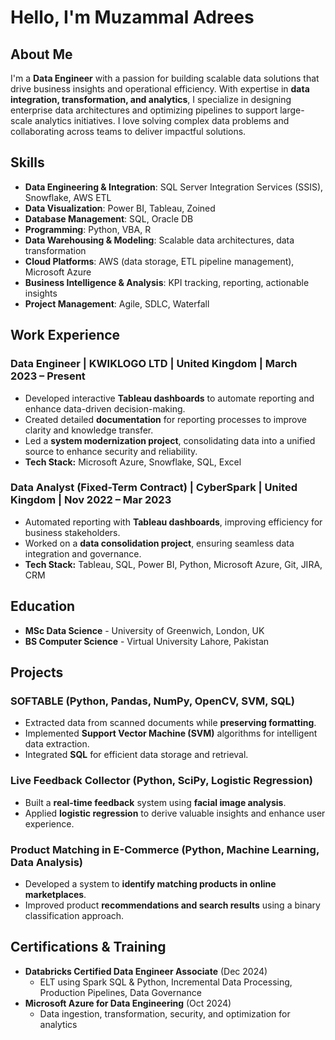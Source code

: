 # Hello, I'm Muzammal Adrees 

## About Me  
I'm a **Data Engineer** with a passion for building scalable data solutions that drive business insights and operational efficiency. With expertise in **data integration, transformation, and analytics**, I specialize in designing enterprise data architectures and optimizing pipelines to support large-scale analytics initiatives. I love solving complex data problems and collaborating across teams to deliver impactful solutions.

## Skills  

- **Data Engineering & Integration**: SQL Server Integration Services (SSIS), Snowflake, AWS ETL  
- **Data Visualization**: Power BI, Tableau, Zoined  
- **Database Management**: SQL, Oracle DB  
- **Programming**: Python, VBA, R  
- **Data Warehousing & Modeling**: Scalable data architectures, data transformation  
- **Cloud Platforms**: AWS (data storage, ETL pipeline management), Microsoft Azure  
- **Business Intelligence & Analysis**: KPI tracking, reporting, actionable insights  
- **Project Management**: Agile, SDLC, Waterfall  

## Work Experience  

### Data Engineer | KWIKLOGO LTD | United Kingdom | **March 2023 – Present**  
- Developed interactive **Tableau dashboards** to automate reporting and enhance data-driven decision-making.  
- Created detailed **documentation** for reporting processes to improve clarity and knowledge transfer.  
- Led a **system modernization project**, consolidating data into a unified source to enhance security and reliability.  
- **Tech Stack:** Microsoft Azure, Snowflake, SQL, Excel  

### Data Analyst (Fixed-Term Contract) | CyberSpark | United Kingdom | **Nov 2022 – Mar 2023**  
- Automated reporting with **Tableau dashboards**, improving efficiency for business stakeholders.  
- Worked on a **data consolidation project**, ensuring seamless data integration and governance.  
- **Tech Stack:** Tableau, SQL, Power BI, Python, Microsoft Azure, Git, JIRA, CRM  

## Education  

- **MSc Data Science** - University of Greenwich, London, UK  
- **BS Computer Science** - Virtual University Lahore, Pakistan  

## Projects  

### **SOFTABLE** (Python, Pandas, NumPy, OpenCV, SVM, SQL)  
- Extracted data from scanned documents while **preserving formatting**.  
- Implemented **Support Vector Machine (SVM)** algorithms for intelligent data extraction.  
- Integrated **SQL** for efficient data storage and retrieval.  

### **Live Feedback Collector** (Python, SciPy, Logistic Regression)  
- Built a **real-time feedback** system using **facial image analysis**.  
- Applied **logistic regression** to derive valuable insights and enhance user experience.  

### **Product Matching in E-Commerce** (Python, Machine Learning, Data Analysis)  
- Developed a system to **identify matching products in online marketplaces**.  
- Improved product **recommendations and search results** using a binary classification approach.  

## Certifications & Training  

- **Databricks Certified Data Engineer Associate** (Dec 2024)  
  - ELT using Spark SQL & Python, Incremental Data Processing, Production Pipelines, Data Governance  
- **Microsoft Azure for Data Engineering** (Oct 2024)  
  - Data ingestion, transformation, security, and optimization for analytics  



